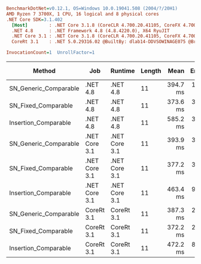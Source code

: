 ``` ini

BenchmarkDotNet=v0.12.1, OS=Windows 10.0.19041.508 (2004/?/20H1)
AMD Ryzen 7 3700X, 1 CPU, 16 logical and 8 physical cores
.NET Core SDK=3.1.402
  [Host]        : .NET Core 3.1.8 (CoreCLR 4.700.20.41105, CoreFX 4.700.20.41903), X64 RyuJIT
  .NET 4.8      : .NET Framework 4.8 (4.8.4220.0), X64 RyuJIT
  .NET Core 3.1 : .NET Core 3.1.8 (CoreCLR 4.700.20.41105, CoreFX 4.700.20.41903), X64 RyuJIT
  CoreRt 3.1    : .NET 5.0.29316.02 @BuiltBy: dlab14-DDVSOWINAGE075 @Branch: master @Commit: 40be8b7e2598b2ccb827fd90cd30c0e2d4496941, X64 AOT

InvocationCount=1  UnrollFactor=1  

```
|                Method |           Job |       Runtime | Length |     Mean |   Error |  StdDev | Gen 0 | Gen 1 | Gen 2 | Allocated |
|---------------------- |-------------- |-------------- |------- |---------:|--------:|--------:|------:|------:|------:|----------:|
| SN_Generic_Comparable |      .NET 4.8 |      .NET 4.8 |     11 | 394.7 ms | 1.94 ms | 1.81 ms |     - |     - |     - |         - |
|   SN_Fixed_Comparable |      .NET 4.8 |      .NET 4.8 |     11 | 373.6 ms | 3.67 ms | 3.26 ms |     - |     - |     - |         - |
|  Insertion_Comparable |      .NET 4.8 |      .NET 4.8 |     11 | 585.2 ms | 3.57 ms | 3.16 ms |     - |     - |     - |         - |
| SN_Generic_Comparable | .NET Core 3.1 | .NET Core 3.1 |     11 | 393.9 ms | 3.68 ms | 3.44 ms |     - |     - |     - |         - |
|   SN_Fixed_Comparable | .NET Core 3.1 | .NET Core 3.1 |     11 | 377.2 ms | 3.47 ms | 3.07 ms |     - |     - |     - |         - |
|  Insertion_Comparable | .NET Core 3.1 | .NET Core 3.1 |     11 | 463.4 ms | 9.23 ms | 9.06 ms |     - |     - |     - |    1472 B |
| SN_Generic_Comparable |    CoreRt 3.1 |    CoreRt 3.1 |     11 | 387.3 ms | 2.88 ms | 2.55 ms |     - |     - |     - |         - |
|   SN_Fixed_Comparable |    CoreRt 3.1 |    CoreRt 3.1 |     11 | 372.2 ms | 2.63 ms | 2.46 ms |     - |     - |     - |         - |
|  Insertion_Comparable |    CoreRt 3.1 |    CoreRt 3.1 |     11 | 472.2 ms | 8.11 ms | 7.59 ms |     - |     - |     - |         - |
